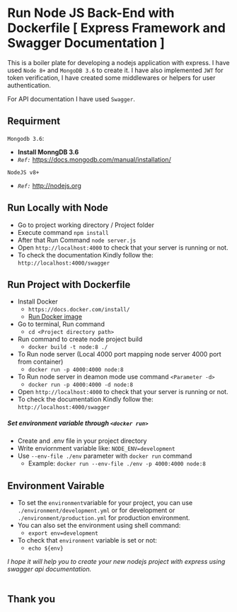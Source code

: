 # Run Node JS Back-End with Dockerfile [ Express Framework and Swagger Documentation ]

This is a boiler plate for developing a nodejs application with express. I have used `Node 8+` and `MongoDB 3.6` to create it. I have also implemented `JWT` for token verification, I have created some middlewares or helpers for user authentication.

For API documentation I have used `Swagger`.

## Requirment
 `Mongodb 3.6`:
+ **Install MonngDB 3.6**
+ *` Ref: `* https://docs.mongodb.com/manual/installation/

`NodeJS v8+`
+ *`Ref:`* http://nodejs.org

## Run Locally with Node
+ Go to project working directory / Project folder
+ Execute command   `npm install`
+ After that Run Command `node server.js`
+ Open `http://localhost:4000` to check that your server is running or not.
+ To check the documentation Kindly follow the: `http://localhost:4000/swagger`


## Run Project with Dockerfile
+ Install Docker
  + `https://docs.docker.com/install/`
  + [Run Docker image](https://medium.com/@radheyg11/docker-with-node-e6cf77cfd21f)
+ Go to terminal, Run command
  + `cd <Project directory path>`
+ Run command to create node project build
  + `docker build -t node:8 ./`
+ To Run node server (Local 4000 port mapping node server 4000 port from container)
  + `docker run -p 4000:4000 node:8`
+ To Run node server in deamon mode use command `<Parameter -d>`
  + `docker run -p 4000:4000 -d node:8`
+ Open `http://localhost:4000` to check that your server is running or not.
+ To check the documentation Kindly follow the: `http://localhost:4000/swagger`


##### Set environment variable through `<docker run>`
- Create and .env file in your project directory
- Write enviornment variable like: `NODE_ENV=development`
- Use `--env-file ./env` parameter with `docker run` command
  - Example: `docker run --env-file ./env -p 4000:4000 node:8`


## Environment Vairable
+ To set the `environment`variable for your project, you can use `./environment/development.yml` or for development or `./environment/production.yml` for production environment.
+ You can also set the environment using shell command:
  + `export env=development`
+ To check that `environment` variable is set or not:
  + `echo ${env}`

*I hope it will help you to create your new nodejs project with express using swagger api documentation.* <br /><br />
## Thank you
